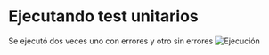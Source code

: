 # Ejecutando test unitarios
Se ejecutó dos veces uno con errores y otro sin errores
![Ejecución](https://github.com/jfloreshe/IS/blob/master/resources/images/tests.png)
